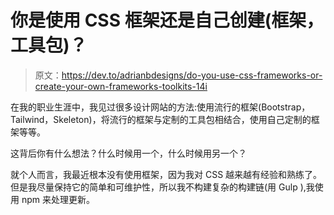 # 你是使用 CSS 框架还是自己创建(框架，工具包)？

> 原文：<https://dev.to/adrianbdesigns/do-you-use-css-frameworks-or-create-your-own-frameworks-toolkits-14i>

在我的职业生涯中，我见过很多设计网站的方法:使用流行的框架(Bootstrap，Tailwind，Skeleton)，将流行的框架与定制的工具包相结合，使用自己定制的框架等等。

这背后你有什么想法？什么时候用一个，什么时候用另一个？

就个人而言，我最近根本没有使用框架，因为我对 CSS 越来越有经验和熟练了。但是我尽量保持它的简单和可维护性，所以我不构建复杂的构建链(用 Gulp ),我使用 npm 来处理更新。